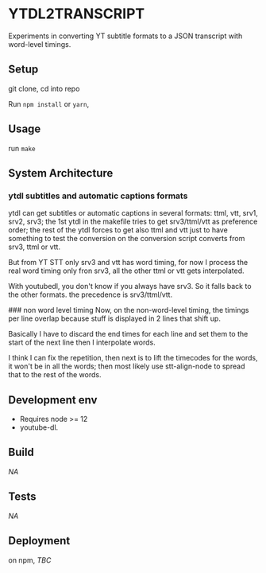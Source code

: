 # YTDL2TRANSCRIPT

Experiments in converting YT subtitle formats to a JSON transcript with word-level timings.

<!-- _One liner + link to confluence page_
_Screenshot of UI - optional_ -->

## Setup
<!-- _stack - optional_
_How to build and run the code/app_ -->

git clone, cd into repo

Run `npm install` or `yarn`,

## Usage

run `make`

## System Architecture
<!-- _High level overview of system architecture_ -->
### ytdl subtitles and automatic captions formats 
ytdl can get subtitles or automatic captions in several formats: ttml, vtt, srv1, srv2, srv3; the 1st ytdl in the makefile tries to get srv3/ttml/vtt as preference order; the rest of the ytdl forces to get also ttml and vtt just to have something to test the conversion on the conversion script converts from srv3, ttml or vtt.


But from YT STT only srv3 and vtt has word timing, for now I process the real word timing only fron srv3, all the other ttml or vtt gets interpolated.

With youtubedl, you don't know if you always have srv3. So it falls back to the other formats. the precedence is srv3/ttml/vtt.

### non word level timing
Now, on the non-word-level timing, the timings per line overlap because stuff is displayed in 2 lines that shift up.

Basically I have to discard the end times for each line and set them to the start of the next line then I interpolate words.

I think I can fix the repetition, then next is to lift the timecodes for the words, it won't be in all the words; then most likely use stt-align-node to spread that to the rest of the words.

## Development env
 <!-- _How to run the development environment_
_Coding style convention ref optional, eg which linter to use_
_Linting, github pre-push hook - optional_ -->

- Requires node >= 12 
- youtube-dl.

## Build
<!-- _How to run build_ -->

_NA_


## Tests
<!-- _How to carry out tests_ -->

_NA_

## Deployment
<!-- _How to deploy the code/app into test/staging/production_ -->

on npm, _TBC_